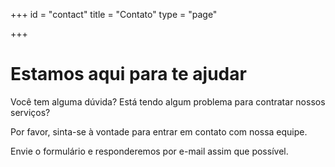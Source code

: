 +++
id = "contact"
title = "Contato"
type = "page"

+++


# Estamos aqui para te ajudar

Você tem alguma dúvida? Está tendo algum problema para contratar nossos serviços?

Por favor, sinta-se à vontade para entrar em contato com nossa equipe.

Envie o formulário e responderemos por e-mail assim que possível.